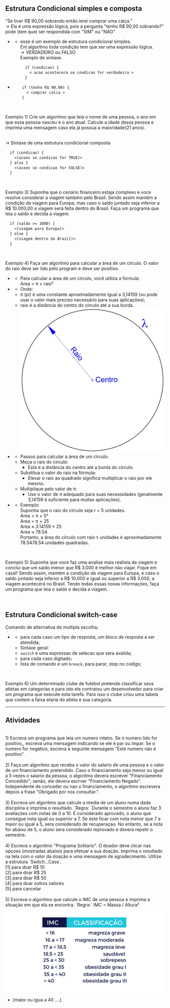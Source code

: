 <br>

Estrutura Condicional simples e composta
-
"Se tiver R$ 90,00 sobrando então ierei comprar uma calça."<br>
-> Ela é uma expressão lógica, pois a pergunta "tenho R$ 90,00 sobrando?" pode (tem que) ser respondida com "SIM" ou "NAO"<br>
- - esse é um exemplo de estrutura condicional simples.<br>
Em algoritmo toda condição tem que ser uma expressão lógica.<br>
-> VERDADEIRO ou FALSO<br>
Exemplo de sintaxe:<br>

          if (condicao) {
            < acao acontecera se condicao for verdadeira >
          }
-
          if (tenho R$ 90,00) {
            < comprar calca >
          }
<br>

Exemplo 1) Crie um algoritmo que leia o nome de uma pessoa, o ano em que essa pessoa nasceu e o ano atual. Calcule  a idade dessa pessoa e imprima uma mensagem caso ela já possua a maioridade(21 anos).<br>
<br>

-> Sintaxe de uma estrutura condicional composta
<br>

      if (condicao) {
        <(acoes se condicao for TRUE)>
      } else {
        <(acoes se condicao for FALSE)>
      }
<br>

Exemplo 3) Suponha que o cenário financeiro estaja complexo e voce resolve considerar a viagem também pelo Brasil. Sendo assim mantém a condição da viagem para Europa, mas caso o saldo juntado seja inferior a R$ 10.000,00 a viagem será feita dentro do Brasil. Faça um programa que leia o saldo e decida a viagem.
<br>

      if (saldo >= 1000) {
        <(viagem para Europa)>
      } else {
        <(viagem dentro do Brazil)>
      }
<br>

Exemplo 4) Faça um algoritmo para calcular a área de um círculo. O valor do raio deve ser lido pelo program e deve ser positivo.
<br>

- - Para calcular a area de um circulo, você utiliza a formula:<br>
Area = π × raio²<br>
- - Onde:<br>
  - π (pi) é uma constante aproximadamente igual a 3,14159 (ou pode usar o valor mais preciso necessário para suas aplicações);<br>
  - raio é a distância do centro do círculo até a sua borda.<br>
![image](image.png)<br>
- - Passos para calcular a área de um círculo:<br>
  - Meça o raio do círculo:
    - Esta é a distância do centro até a borda do círculo.<br>
  - Substitua o valor do raio na fórmula:
    - Elevar o raio ao quadrado significa multiplicar o raio por ele mesmo.<br>
  - Multiplique pelo valor de π:
    - Use o valor de π adequado para suas necessidades (geralmente 3,14159 é suficiente para muitas aplicações).<br>
- - Exemplo:<br>
Suponha que o raio do círculo seja r = 5 unidades.<br>
Area = π × 5²<br>
Area = π × 25<br>
Area ≈ 3.14159 × 25<br>
Area ≈ 78.54<br>
Portanto, a área do círculo com raio `5` unidades é aproximadamente 78.5478.54 unidades quadradas.
<br>

Exemplo 5) Suponha que voce faz uma analise mais realista da viagem e conclui que um saldo menor que R$ 3.000  é melhor não viajar. Fique em casa!! Sendo assim, mantém a condição da viagem para Europa, e caso o saldo juntado seja inferior a R$ 10.000 e igual ou superior a R$ 3.000, a viagem acontecerá no Brasil. Tendo todas essas novas informações, faça um programa que leia o saldo e decida a viagem.

<br>

Estrutura Condicional switch-case
-

Comando de alternativa de multipla escolha;
- - para cada caso um tipo de resposta, um bloco de resposta a ser atendida;
  - Sintaxe geral:
  - `switch` é uma  espressao de selecao que sera avalida;
  - para cada caso digitado;
  - lista de comando e um `breack`, para parar, stop no codigo;
<br>

Exemplo 6) Um determinado clube de futebol pretende classificar seus atletas em categorias e para isto ele contratou um desenvolvedor para criar um programa que execute esta tarefa. Para isso o clube criou uma tabela que contem a faixa etaria do atleta e sua categoria.

------

Atividades
-
<br>
1) Escreva um programa que leia um numero inteiro. Se o numero lido for positivo,, escreva uma mensagem indicando se ele é par ou ímpar. Se o numero for negativo, escreva a seguinte mensagem "Este numero não é positivo".
<br> <br> 2) Faça um algoritmo que receba o valor do salario de uma pessoa e o valor de um financiamento pretendido. Caso o financiamento seja menor ou igual a 5 vezes o salario da pessoa, o algoritmo devera escrever "Financiamento Concedido"; senão, ele devera escrver "Financiamento Negado". Independente de conceder ou nao o financiamento, o algoritmo escrevera depois a frase "Obrigado por nos consultar.". <br> <br> 3) Escreva um algoritmo que calcule a media de um aluno numa dada disciplina e imprima o resultado. `Regra:` Durante o semestre o aluno faz 3 avaliações com notas de 0 a 10. É considerado aprovado, o aluno que consegue nota igual ou superior a 7. Se este ficar com nota menor que 7 e maior ou igual a 5, sera considerado de recuperaçao. No entanto, se a nota for abaixo de 5, o aluno sera considerado reprovado e devera repetir o semestre. <br> <br> 4) Escreva o algoritmo "Programa Solitario". O doador deve clicar nas opçoes (mostradas abaixo) para efetuar a sua doação. Imprima o resultado na tela com o valor da doação e uma mensagem de agradecimento. Utilize a estrutura `Switch...Case`. <br> [1] para doar R$ 10 <br> [2] para doar R$ 25 <br> [3] para doar R$ 50 <br> [4] para doar outros valores <br> [5] para cancelar <br> <br> 5) Escreva o algoritmo que calcule o IMC de uma pessoa e imprima a situação em que ela se encontra. `Regra:` IMC = Massa / Altura² <br>

![image](image_2.png)
* (maior ou igua a 40 ....)

<br> <br>


